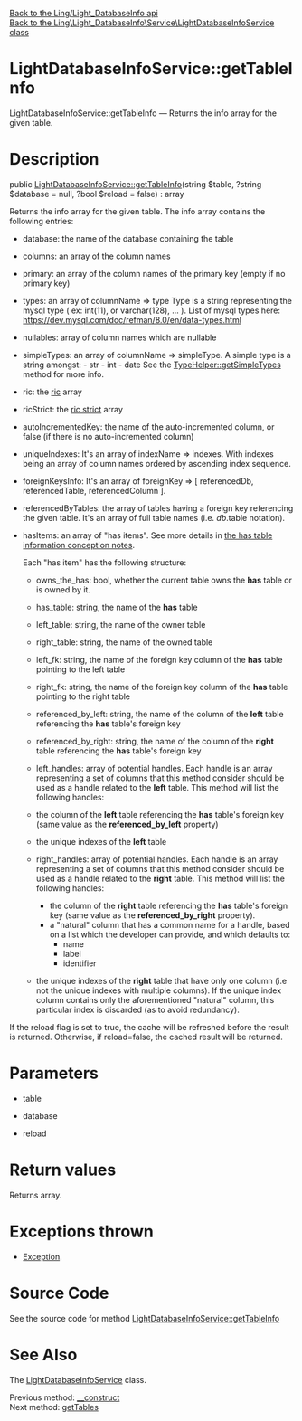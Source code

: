 [Back to the Ling/Light_DatabaseInfo api](https://github.com/lingtalfi/Light_DatabaseInfo/blob/master/doc/api/Ling/Light_DatabaseInfo.md)<br>
[Back to the Ling\Light_DatabaseInfo\Service\LightDatabaseInfoService class](https://github.com/lingtalfi/Light_DatabaseInfo/blob/master/doc/api/Ling/Light_DatabaseInfo/Service/LightDatabaseInfoService.md)


LightDatabaseInfoService::getTableInfo
================



LightDatabaseInfoService::getTableInfo — Returns the info array for the given table.




Description
================


public [LightDatabaseInfoService::getTableInfo](https://github.com/lingtalfi/Light_DatabaseInfo/blob/master/doc/api/Ling/Light_DatabaseInfo/Service/LightDatabaseInfoService/getTableInfo.md)(string $table, ?string $database = null, ?bool $reload = false) : array




Returns the info array for the given table.
The info array contains the following entries:

- database: the name of the database containing the table
- columns: an array of the column names
- primary: an array of the column names of the primary key (empty if no primary key)
- types: an array of columnName => type
         Type is a string representing the mysql type ( ex: int(11), or varchar(128), ... ).
         List of mysql types here: https://dev.mysql.com/doc/refman/8.0/en/data-types.html
- nullables: array of column names which are nullable
- simpleTypes: an array of columnName => simpleType.
         A simple type is a string amongst:
             - str
             - int
             - date
         See the [TypeHelper::getSimpleTypes](https://github.com/lingtalfi/Light_DatabaseInfo/blob/master/doc/api/Ling/Light_DatabaseInfo/Helper/TypeHelper/getSimpleTypes.md) method for more info.

- ric: the [ric](https://github.com/lingtalfi/NotationFan/blob/master/ric.md) array
- ricStrict: the [ric strict](https://github.com/lingtalfi/NotationFan/blob/master/ric.md) array
- autoIncrementedKey: the name of the auto-incremented column, or false (if there is no auto-incremented column)
- uniqueIndexes: It's an array of indexName => indexes. With indexes being an array of column names ordered by ascending index sequence.
- foreignKeysInfo: It's an array of foreignKey => [ referencedDb, referencedTable, referencedColumn ].
- referencedByTables: the array of tables having a foreign key referencing the given table.
     It's an array of full table names (i.e. $db.$table notation).
- hasItems: an array of "has items".
     See more details in [the has table information conception notes](https://github.com/lingtalfi/SimplePdoWrapper/blob/master/doc/pages/conception-notes.md#the-has-table-information).

     Each "has item" has the following structure:

     - owns_the_has: bool, whether the current table owns the **has** table or is owned by it.
     - has_table: string, the name of the **has** table
     - left_table: string, the name of the owner table
     - right_table: string, the name of the owned table
     - left_fk: string, the name of the foreign key column of the **has** table pointing to the left table
     - right_fk: string, the name of the foreign key column of the **has** table pointing to the right table
     - referenced_by_left: string, the name of the column of the **left** table referencing the **has** table's foreign key
     - referenced_by_right: string, the name of the column of the **right** table referencing the **has** table's foreign key
     - left_handles: array of potential handles. Each handle is an array representing a set of columns that this method consider should be used as a handle related to the **left** table.
          This method will list the following handles:
     - the column of the **left** table referencing the **has** table's foreign key (same value as the **referenced_by_left** property)
     - the unique indexes of the **left** table

     - right_handles: array of potential handles. Each handle is an array representing a set of columns that this method consider should be used as a handle related to the **right** table.
          This method will list the following handles:
          - the column of the **right** table referencing the **has** table's foreign key (same value as the **referenced_by_right** property).
          - a "natural" column that has a common name for a handle, based on a list which the developer can provide, and which defaults to:
              - name
              - label
              - identifier

     - the unique indexes of the **right** table that have only one column (i.e not the unique indexes with multiple columns).
          If the unique index column contains only the aforementioned "natural" column, this particular index is discarded (as to avoid redundancy).



If the reload flag is set to true, the cache will be refreshed before the result is returned.
Otherwise, if reload=false, the cached result will be returned.




Parameters
================


- table

    

- database

    

- reload

    


Return values
================

Returns array.


Exceptions thrown
================

- [Exception](http://php.net/manual/en/class.exception.php).&nbsp;







Source Code
===========
See the source code for method [LightDatabaseInfoService::getTableInfo](https://github.com/lingtalfi/Light_DatabaseInfo/blob/master/Service/LightDatabaseInfoService.php#L108-L161)


See Also
================

The [LightDatabaseInfoService](https://github.com/lingtalfi/Light_DatabaseInfo/blob/master/doc/api/Ling/Light_DatabaseInfo/Service/LightDatabaseInfoService.md) class.

Previous method: [__construct](https://github.com/lingtalfi/Light_DatabaseInfo/blob/master/doc/api/Ling/Light_DatabaseInfo/Service/LightDatabaseInfoService/__construct.md)<br>Next method: [getTables](https://github.com/lingtalfi/Light_DatabaseInfo/blob/master/doc/api/Ling/Light_DatabaseInfo/Service/LightDatabaseInfoService/getTables.md)<br>

